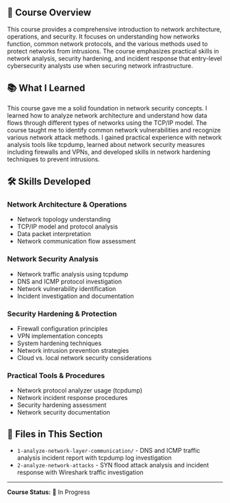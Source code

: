## 📖 Course Overview

This course provides a comprehensive introduction to network architecture, operations, and security. It focuses on understanding how networks function, common network protocols, and the various methods used to protect networks from intrusions. The course emphasizes practical skills in network analysis, security hardening, and incident response that entry-level cybersecurity analysts use when securing network infrastructure.

## 📚 What I Learned

This course gave me a solid foundation in network security concepts. I learned how to analyze network architecture and understand how data flows through different types of networks using the TCP/IP model. The course taught me to identify common network vulnerabilities and recognize various network attack methods. I gained practical experience with network analysis tools like tcpdump, learned about network security measures including firewalls and VPNs, and developed skills in network hardening techniques to prevent intrusions.

## 🛠️ Skills Developed

### Network Architecture & Operations

- Network topology understanding
- TCP/IP model and protocol analysis
- Data packet interpretation
- Network communication flow assessment

### Network Security Analysis

- Network traffic analysis using tcpdump
- DNS and ICMP protocol investigation
- Network vulnerability identification
- Incident investigation and documentation

### Security Hardening & Protection

- Firewall configuration principles
- VPN implementation concepts
- System hardening techniques
- Network intrusion prevention strategies
- Cloud vs. local network security considerations

### Practical Tools & Procedures

- Network protocol analyzer usage (tcpdump)
- Network incident response procedures
- Security hardening assessment
- Network security documentation

## 📁 Files in This Section

- `1-analyze-network-layer-communication/` - DNS and ICMP traffic analysis incident report with tcpdump log investigation
- `2-analyze-network-attacks` -  SYN flood attack analysis and incident response with Wireshark traffic investigation

---

**Course Status:** 🔄 In Progress  